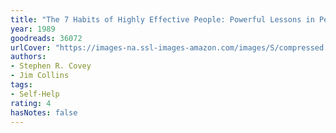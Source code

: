```yaml
---
title: "The 7 Habits of Highly Effective People: Powerful Lessons in Personal Change"
year: 1989
goodreads: 36072
urlCover: "https://images-na.ssl-images-amazon.com/images/S/compressed.photo.goodreads.com/books/1421842784i/36072.jpg"
authors:
- Stephen R. Covey
- Jim Collins
tags:
- Self-Help
rating: 4
hasNotes: false
---
```

